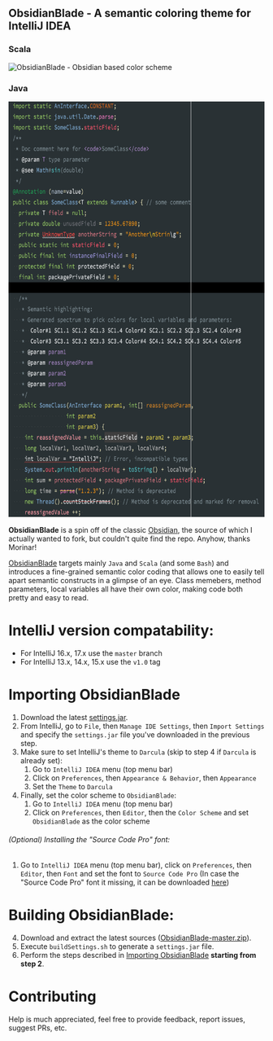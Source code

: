 ObsidianBlade - A semantic coloring theme for IntelliJ IDEA
----------------------------------------------------------

### Scala

![ObsidianBlade - Obsidian based color scheme](https://raw.githubusercontent.com/staslev/ObsidianBlade/master/screenshots/ObsidianBlade-with-Scala-1.png "ObsidianBlade for Scala")

### Java

<img src="https://github.com/staslev/ObsidianBlade/blob/628db464cae35910f2b482d601c255c22484f310/screenshots/ObsidianBlade-with-Java-1.png" width="673" height="816">

**ObsidianBlade** is a spin off of the classic [Obsidian](http://ideacolorthemes.org/themes/2/), the source of which I actually wanted to fork, but couldn't quite find the repo. Anyhow, thanks Morinar!

[ObsidianBlade](https://www.google.co.il/search?q=What+is+obsidian+blade) targets mainly `Java` and `Scala` (and some `Bash`) and introduces a fine-grained semantic color coding that allows one to easily tell apart semantic constructs in a glimpse of an eye. Class memebers, method parameters, local variables all have their own color, making code both pretty and easy to read.

IntelliJ version compatability:
=======================
* For IntelliJ 16.x, 17.x use the `master` branch
* For IntelliJ 13.x, 14.x, 15.x use the `v1.0` tag

Importing ObsidianBlade
=======================

1. Download the latest [settings.jar](https://github.com/staslev/ObsidianBlade/raw/master/settings.jar).
2. From IntelliJ, go to `File`, then `Manage IDE Settings`, then `Import Settings` and specify the `settings.jar` file you've downloaded in the previous step.
3. Make sure to set IntelliJ's theme to `Darcula` (skip to step 4 if `Darcula` is already set):
    1. Go to `IntelliJ IDEA` menu (top menu bar)
    2. Click on `Preferences`, then `Appearance & Behavior`, then  `Appearance`
    3. Set the `Theme` to `Darcula`
4. Finally, set the color scheme to `ObsidianBlade`:
    1. Go to `IntelliJ IDEA` menu (top menu bar)
    2. Click on `Preferences`, then `Editor`, then the `Color Scheme` and set `ObsidianBlade` as the color scheme

###### (Optional) Installing the "Source Code Pro" font:
1. Go to `IntelliJ IDEA` menu (top menu bar), click on `Preferences`, then `Editor`, then `Font` and set the font to `Source Code Pro`
(In case the "Source Code Pro" font it missing, it can be downloaded [here](https://fonts.google.com/specimen/Source+Code+Pro))

Building ObsidianBlade:
=======================

4. Download and extract the latest sources ([ObsidianBlade-master.zip](https://github.com/staslev/ObsidianBlade/archive/master.zip)).
5. Execute `buildSettings.sh` to generate a `settings.jar` file.
6. Perform the steps described in [Importing ObsidianBlade](https://github.com/staslev/ObsidianBlade#importing-obsidianblade) **starting from step 2**.

Contributing
==============
Help is much appreciated, feel free to provide feedback, report issues, suggest PRs, etc.
